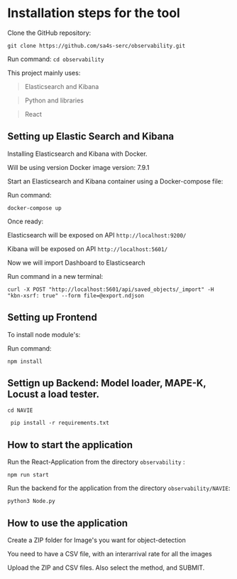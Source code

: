 # Installation steps for the tool

Clone the GitHub repository:

`git clone https://github.com/sa4s-serc/observability.git`

Run command:
`cd observability`

This project mainly uses:
> Elasticsearch and Kibana

> Python and libraries

>  React

## Setting up Elastic Search and Kibana 

Installing Elasticsearch and Kibana with Docker.

Will be using version Docker image version: 7.9.1

Start an Elasticsearch and Kibana container using a Docker-compose file:

Run command:

`docker-compose up`

Once ready:

Elasticsearch will be exposed on API `http://localhost:9200/`

Kibana will be exposed on API `http://localhost:5601/`

Now we will import Dashboard to Elasticsearch 

Run command in a new terminal:

`curl -X POST "http://localhost:5601/api/saved_objects/_import" -H "kbn-xsrf: true" --form file=@export.ndjson`

## Setting up Frontend

To install node module's:

Run command:

`npm install`

## Settign up Backend: Model loader, MAPE-K, Locust a load tester.

`cd NAVIE`

` pip install -r requirements.txt`

## How to start the application

Run the React-Application from the directory `observability` :

`npm run start`

Run the backend for the application from the directory `observability/NAVIE`:

`python3 Node.py`

## How to use the application

Create a ZIP folder for Image's you want for object-detection

You need to have a CSV file, with an interarrival rate for all the images

Upload the ZIP and CSV files. Also select the method, and SUBMIT.



